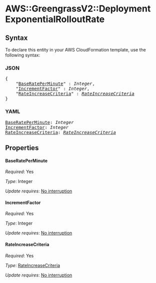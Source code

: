 # AWS::GreengrassV2::Deployment ExponentialRolloutRate

## Syntax

To declare this entity in your AWS CloudFormation template, use the following syntax:

### JSON

<pre>
{
    "<a href="#baserateperminute" title="BaseRatePerMinute">BaseRatePerMinute</a>" : <i>Integer</i>,
    "<a href="#incrementfactor" title="IncrementFactor">IncrementFactor</a>" : <i>Integer</i>,
    "<a href="#rateincreasecriteria" title="RateIncreaseCriteria">RateIncreaseCriteria</a>" : <i><a href="rateincreasecriteria.md">RateIncreaseCriteria</a></i>
}
</pre>

### YAML

<pre>
<a href="#baserateperminute" title="BaseRatePerMinute">BaseRatePerMinute</a>: <i>Integer</i>
<a href="#incrementfactor" title="IncrementFactor">IncrementFactor</a>: <i>Integer</i>
<a href="#rateincreasecriteria" title="RateIncreaseCriteria">RateIncreaseCriteria</a>: <i><a href="rateincreasecriteria.md">RateIncreaseCriteria</a></i>
</pre>

## Properties

#### BaseRatePerMinute

_Required_: Yes

_Type_: Integer

_Update requires_: [No interruption](https://docs.aws.amazon.com/AWSCloudFormation/latest/UserGuide/using-cfn-updating-stacks-update-behaviors.html#update-no-interrupt)

#### IncrementFactor

_Required_: Yes

_Type_: Integer

_Update requires_: [No interruption](https://docs.aws.amazon.com/AWSCloudFormation/latest/UserGuide/using-cfn-updating-stacks-update-behaviors.html#update-no-interrupt)

#### RateIncreaseCriteria

_Required_: Yes

_Type_: <a href="rateincreasecriteria.md">RateIncreaseCriteria</a>

_Update requires_: [No interruption](https://docs.aws.amazon.com/AWSCloudFormation/latest/UserGuide/using-cfn-updating-stacks-update-behaviors.html#update-no-interrupt)

